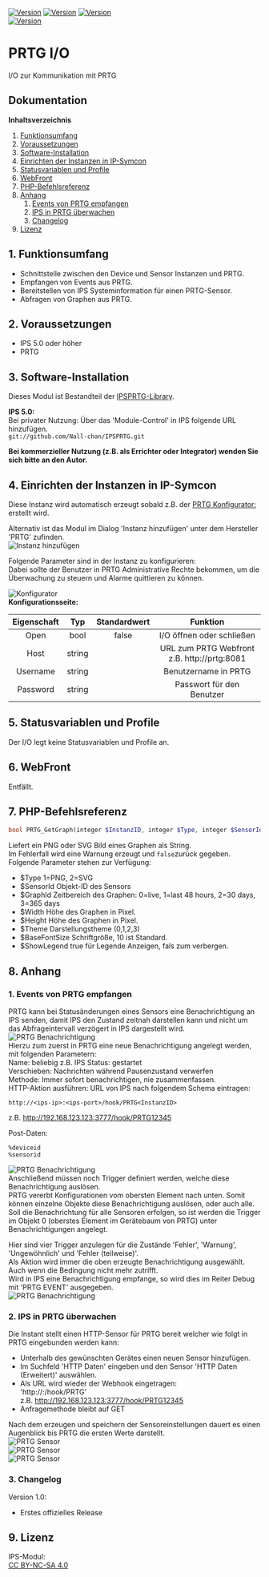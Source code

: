 [![Version](https://img.shields.io/badge/Symcon-PHPModul-red.svg)](https://www.symcon.de/service/dokumentation/entwicklerbereich/sdk-tools/sdk-php/)
[![Version](https://img.shields.io/badge/Modul%20Version-1.00-blue.svg)]()
[![Version](https://img.shields.io/badge/License-CC%20BY--NC--SA%204.0-green.svg)](https://creativecommons.org/licenses/by-nc-sa/4.0/)  
[![Version](https://img.shields.io/badge/Symcon%20Version-5.0%20%3E-green.svg)](https://www.symcon.de/forum/threads/37412-IP-Symcon-5-0-%28Testing%29)

# PRTG I/O
I/O zur Kommunikation mit PRTG  

## Dokumentation

**Inhaltsverzeichnis**

1. [Funktionsumfang](#1-funktionsumfang)  
2. [Voraussetzungen](#2-voraussetzungen)  
3. [Software-Installation](#3-software-installation) 
4. [Einrichten der Instanzen in IP-Symcon](#4-einrichten-der-instanzen-in-ip-symcon)
5. [Statusvariablen und Profile](#5-statusvariablen-und-profile)
6. [WebFront](#6-webfront)
7. [PHP-Befehlsreferenz](#7-php-befehlsreferenz) 
8. [Anhang](#8-anhang)  
    1. [Events von PRTG empfangen](#1-events-von-prtg-empfangen)  
    2. [IPS in PRTG überwachen](#2-ips-in-prtg--berwachen)  
    3. [Changelog](#3-changelog)  
9. [Lizenz](#9-lizenz)

## 1. Funktionsumfang

 - Schnittstelle zwischen den Device und Sensor Instanzen und PRTG.  
 - Empfangen von Events aus PRTG.  
 - Bereitstellen von IPS Systeminformation für einen PRTG-Sensor.  
 - Abfragen von Graphen aus PRTG.  

## 2. Voraussetzungen

 - IPS 5.0 oder höher  
 - PRTG

## 3. Software-Installation

 Dieses Modul ist Bestandteil der [IPSPRTG-Library](../).  

**IPS 5.0:**  
   Bei privater Nutzung: Über das 'Module-Control' in IPS folgende URL hinzufügen.  
    `git://github.com/Nall-chan/IPSPRTG.git`  

   **Bei kommerzieller Nutzung (z.B. als Errichter oder Integrator) wenden Sie sich bitte an den Autor.**  

## 4. Einrichten der Instanzen in IP-Symcon

Diese Instanz wird automatisch erzeugt sobald z.B. der [PRTG Konfigurator:](../PRTGConfigurator/) erstellt wird.  

Alternativ ist das Modul im Dialog 'Instanz hinzufügen' unter dem Hersteller 'PRTG' zufinden.  
![Instanz hinzufügen](imgs/add.png)  

Folgende Parameter sind in der Instanz zu konfigurieren:  
Dabei sollte der Benutzer in PRTG Administrative Rechte bekommen, um die Überwachung zu steuern und Alarme quittieren zu können.  

![Konfigurator](imgs/conf.png)  
**Konfigurationsseite:**  

| Eigenschaft         | Typ     | Standardwert | Funktion                                                               |
| :-----------------: | :-----: | :----------: | :--------------------------------------------------------------------: |
| Open                | bool    | false        | I/O öffnen oder schließen                                              |
| Host                | string  |              | URL zum PRTG Webfront z.B. http://prtg:8081                            |
| Username            | string  |              | Benutzername in PRTG                                                   |
| Password            | string  |              | Passwort für den Benutzer                                              |

## 5. Statusvariablen und Profile

Der I/O legt keine Statusvariablen und Profile an.  

## 6. WebFront

Entfällt.  

## 7. PHP-Befehlsreferenz

```php
bool PRTG_GetGraph(integer $InstanzID, integer $Type, integer $SensorId, integer $GraphId, integer $Width, integer $Height, integer $Theme, integer $BaseFontSize, bool $ShowLegend)
```
Liefert ein PNG oder SVG Bild eines Graphen als String.  
Im Fehlerfall wird eine Warnung erzeugt und `false`zurück gegeben.  
Folgende Parameter stehen zur Verfügung:  
 - $Type 1=PNG, 2=SVG  
 - $SensorId Objekt-ID des Sensors  
 - $GraphId Zeitbereich des Graphen: 0=live, 1=last 48 hours, 2=30 days, 3=365 days  
 - $Width Höhe des Graphen in Pixel.  
 - $Height Höhe des Graphen in Pixel.  
 - $Theme Darstellungstheme (0,1,2,3)  
 - $BaseFontSize Schriftgröße, 10 ist Standard.  
 - $ShowLegend true für Legende Anzeigen, fals zum verbergen.  

## 8. Anhang

### 1. Events von PRTG empfangen  

PRTG kann bei Statusänderungen eines Sensors eine Benachrichtigung an IPS senden, damit IPS den Zustand zeitnah darstellen kann und nicht um das Abfrageintervall verzögert in IPS dargestellt wird.  
![PRTG Benachrichtigung](imgs/prtg_event1.png)  
Hierzu zum zuerst in PRTG eine neue Benachrichtigung angelegt werden, mit folgenden Parametern:  
Name: beliebig  z.B. IPS
Status: gestartet  
Verschieben: Nachrichten während Pausenzustand verwerfen  
Methode: Immer sofort benachrichtigen, nie zusammenfassen.  
HTTP-Aktion ausführen: URL von IPS nach folgendem Schema eintragen:  
```
http://<ips-ip>:<ips-port>/hook/PRTG<InstanzID>
```
z.B. http://192.168.123.123:3777/hook/PRTG12345  

Post-Daten:  
```
%deviceid
%sensorid
```
![PRTG Benachrichtigung](imgs/prtg_event2.png)  
Anschließend müssen noch Trigger definiert werden, welche diese Benachrichtigung auslösen.  
PRTG vererbt Konfigurationen vom obersten Element nach unten. Somit können einzelne Objekte diese Benachrichtigung auslösen, oder auch alle.  
Soll die Benachrichtung für alle Sensoren erfolgen, so ist werden die Trigger im Objekt 0 (oberstes Element im Gerätebaum von PRTG) unter Benachrichtigungen angelegt.  

Hier sind vier Trigger anzulegen für die Zustände 'Fehler', 'Warnung', 'Ungewöhnlich' und 'Fehler (teilweise)'.  
Als Aktion wird immer die oben erzeugte Benachrichtigung ausgewählt. Auch wenn die Bedingung nicht mehr zutrifft.  
Wird in IPS eine Benachrichtigung empfange, so wird dies im Reiter Debug mit 'PRTG EVENT' ausgegeben.  
![PRTG Benachrichtigung](imgs/prtg_event3.png)  

### 2. IPS in PRTG überwachen  

Die Instant stellt einen HTTP-Sensor für PRTG bereit welcher wie folgt in PRTG eingebunden werden kann:  
- Unterhalb des gewünschten Gerätes einen neuen Sensor hinzufügen.  
- Im Suchfeld 'HTTP Daten' eingeben und den Sensor 'HTTP Daten (Erweitert)' auswählen.  
- Als URL wird wieder der Webhook eingetragen:  
   'http://<ips-ip>:<ips-port>/hook/PRTG<InstanzID>'  
   z.B. http://192.168.123.123:3777/hook/PRTG12345  
- Anfragemethode bleibt auf GET  

Nach dem erzeugen und speichern der Sensoreinstellungen dauert es einen Augenblick bis PRTG die ersten Werte darstellt.  
![PRTG Sensor](imgs/prtg_sensor1.png)  
![PRTG Sensor](imgs/prtg_sensor2.png)  
![PRTG Sensor](imgs/prtg_sensor3.png)  


### 3. Changelog  

Version 1.0:  
 - Erstes offizielles Release  

## 9. Lizenz

  IPS-Modul:  
  [CC BY-NC-SA 4.0](https://creativecommons.org/licenses/by-nc-sa/4.0/)  
